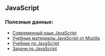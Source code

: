 ## JavaScript

### Полезные данные:

- [Современный язык JavaScript](https://learn.javascript.ru)
- [Учебные материалы JavaScript от Mozilla](https://developer.mozilla.org/ru/docs/Web/JavaScript)
- [Учебник по JavaScript](https://itchief.ru/javascript/)
- [Задачи по JavaScript](https://www.wm-school.ru/js/array_exercises.php)
